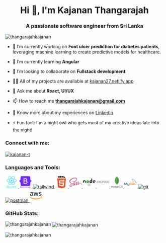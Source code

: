 <h1 align="center">Hi 👋, I'm Kajanan Thangarajah</h1>
<h3 align="center">A passionate software engineer from Sri Lanka</h3>

<p align="left"> 
  <img src="https://komarev.com/ghpvc/?username=thangarajahkajanan&label=Profile%20views&color=0e75b6&style=flat" alt="thangarajahkajanan" /> 
</p>

- 🔭 I’m currently working on **Foot ulcer prediction for diabetes patients**, leveraging machine learning to create predictive models for healthcare.
  
- 🌱 I’m currently learning **Angular**

- 👯 I’m looking to collaborate on **Fullstack development**

- 👨‍💻 All of my projects are available at [kajanan27.netlify.app](https://kajanan27.netlify.app/)

- 💬 Ask me about **React, UI/UX**

- 📫 How to reach me **thangarajahkajanan@gmail.com**

- 📄 Know more about my experiences on [LinkedIn](https://www.linkedin.com/in/kajanan-t/)

- ⚡ Fun fact: I'm a night owl who gets most of my creative ideas late into the night!

<h3 align="left">Connect with me:</h3>
<p align="left">
  <a href="https://linkedin.com/in/kajanan-t" target="blank">
    <img align="center" src="https://raw.githubusercontent.com/rahuldkjain/github-profile-readme-generator/master/src/images/icons/Social/linked-in-alt.svg" alt="kajanan-t" height="30" width="40" />
  </a>
</p>

<h3 align="left">Languages and Tools:</h3>
<p align="left">
  <!-- Frontend -->
  <a href="https://reactjs.org/" target="_blank" rel="noreferrer"> 
    <img src="https://raw.githubusercontent.com/devicons/devicon/master/icons/react/react-original-wordmark.svg" alt="react" width="40" height="40"/> 
  </a> 
  <a href="https://getbootstrap.com" target="_blank" rel="noreferrer"> 
    <img src="https://raw.githubusercontent.com/devicons/devicon/master/icons/bootstrap/bootstrap-plain-wordmark.svg" alt="bootstrap" width="40" height="40"/> 
  </a>
  <a href="https://tailwindcss.com/" target="_blank" rel="noreferrer"> 
    <img src="https://www.vectorlogo.zone/logos/tailwindcss/tailwindcss-icon.svg" alt="tailwind" width="40" height="40"/> 
  </a>
  <a href="https://www.w3.org/html/" target="_blank" rel="noreferrer"> 
    <img src="https://raw.githubusercontent.com/devicons/devicon/master/icons/html5/html5-original-wordmark.svg" alt="html5" width="40" height="40"/> 
  </a>
  <a href="https://sass-lang.com" target="_blank" rel="noreferrer"> 
    <img src="https://raw.githubusercontent.com/devicons/devicon/master/icons/sass/sass-original.svg" alt="sass" width="40" height="40"/> 
  </a>

  <!-- Backend -->
  <a href="https://nodejs.org" target="_blank" rel="noreferrer"> 
    <img src="https://raw.githubusercontent.com/devicons/devicon/master/icons/nodejs/nodejs-original-wordmark.svg" alt="nodejs" width="40" height="40"/> 
  </a> 
  <a href="https://expressjs.com" target="_blank" rel="noreferrer"> 
    <img src="https://raw.githubusercontent.com/devicons/devicon/master/icons/express/express-original-wordmark.svg" alt="express" width="40" height="40"/> 
  </a>
  <a href="https://www.mongodb.com/" target="_blank" rel="noreferrer"> 
    <img src="https://raw.githubusercontent.com/devicons/devicon/master/icons/mongodb/mongodb-original-wordmark.svg" alt="mongodb" width="40" height="40"/> 
  </a>
  <a href="https://www.mysql.com/" target="_blank" rel="noreferrer"> 
    <img src="https://raw.githubusercontent.com/devicons/devicon/master/icons/mysql/mysql-original-wordmark.svg" alt="mysql" width="40" height="40"/> 
  </a>

  <!-- Tools -->
  <a href="https://git-scm.com/" target="_blank" rel="noreferrer"> 
    <img src="https://www.vectorlogo.zone/logos/git-scm/git-scm-icon.svg" alt="git" width="40" height="40"/> 
  </a> 
  <a href="https://postman.com" target="_blank" rel="noreferrer"> 
    <img src="https://www.vectorlogo.zone/logos/getpostman/getpostman-icon.svg" alt="postman" width="40" height="40"/> 
  </a>
  <a href="https://aws.amazon.com" target="_blank" rel="noreferrer"> 
    <img src="https://raw.githubusercontent.com/devicons/devicon/master/icons/amazonwebservices/amazonwebservices-original-wordmark.svg" alt="aws" width="40" height="40"/> 
  </a>
</p>

<h3 align="left">GitHub Stats:</h3>
<p>
  <img align="left" src="https://github-readme-stats.vercel.app/api/top-langs?username=thangarajahkajanan&show_icons=true&locale=en&layout=compact" alt="thangarajahkajanan" />
</p>

<p>
  &nbsp;<img align="center" src="https://github-readme-stats.vercel.app/api?username=thangarajahkajanan&show_icons=true&locale=en" alt="thangarajahkajanan" />
</p>

<p>
  <img align="center" src="https://github-readme-streak-stats.herokuapp.com/?user=thangarajahkajanan&" alt="thangarajahkajanan" />
</p>
